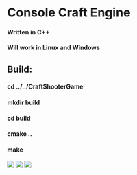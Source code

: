 # Console Craft Engine
#### Written in C++
#### Will work in Linux and Windows

## Build:
#### cd ../../CraftShooterGame
#### mkdir build
#### cd build
#### cmake ..
#### make
![](https://i.imgur.com/9d8UEKM.gif)
![](https://i.imgur.com/CzWwIyO.gif)
![](https://i.imgur.com/IBZJttl.gif)
